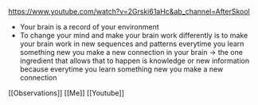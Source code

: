 

https://www.youtube.com/watch?v=2Grski61aHc&ab_channel=AfterSkool

- Your brain is a record of your environment
- To change your mind and make your brain work differently is to make your brain work in new sequences and patterns everytime you learn something new you make a new connection in your brain -> the one ingredient that allows that to happen is knowledge or new information because everytime you learn something new you make a new connection

[[Observations]]
[[Me]]
[[Youtube]]
